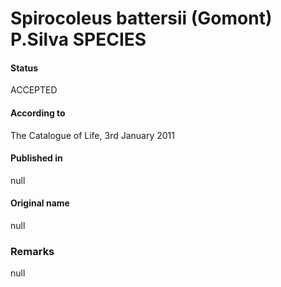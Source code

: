 # Spirocoleus battersii (Gomont) P.Silva SPECIES

#### Status
ACCEPTED

#### According to
The Catalogue of Life, 3rd January 2011

#### Published in
null

#### Original name
null

### Remarks
null